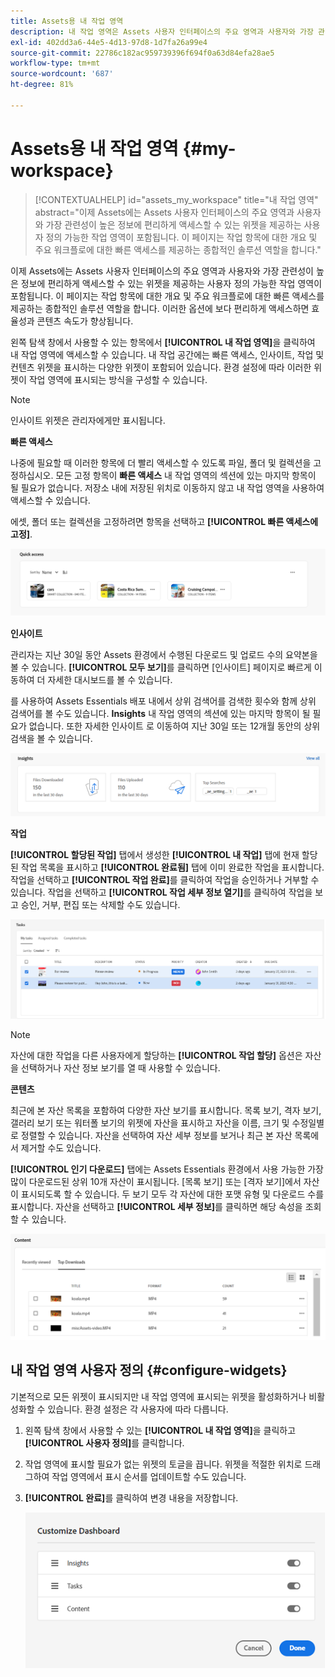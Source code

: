 ```yaml
---
title: Assets용 내 작업 영역
description: 내 작업 영역은 Assets 사용자 인터페이스의 주요 영역과 사용자와 가장 관련성이 높은 정보에 편리하게 액세스할 수 있도록 사용자 정의 가능한 시각적 모듈을 제공하는 페이지입니다.
exl-id: 402dd3a6-44e5-4d13-97d8-1d7fa26a99e4
source-git-commit: 22786c182ac959739396f694f0a63d84efa28ae5
workflow-type: tm+mt
source-wordcount: '687'
ht-degree: 81%

---
```


# Assets용 내 작업 영역 {#my-workspace}

>[!CONTEXTUALHELP]
>id="assets_my_workspace"
>title="내 작업 영역"
>abstract="이제 Assets에는 Assets 사용자 인터페이스의 주요 영역과 사용자와 가장 관련성이 높은 정보에 편리하게 액세스할 수 있는 위젯을 제공하는 사용자 정의 가능한 작업 영역이 포함됩니다. 이 페이지는 작업 항목에 대한 개요 및 주요 워크플로에 대한 빠른 액세스를 제공하는 종합적인 솔루션 역할을 합니다."

이제 Assets에는 Assets 사용자 인터페이스의 주요 영역과 사용자와 가장 관련성이 높은 정보에 편리하게 액세스할 수 있는 위젯을 제공하는 사용자 정의 가능한 작업 영역이 포함됩니다. 이 페이지는 작업 항목에 대한 개요 및 주요 워크플로에 대한 빠른 액세스를 제공하는 종합적인 솔루션 역할을 합니다. 이러한 옵션에 보다 편리하게 액세스하면 효율성과 콘텐츠 속도가 향상됩니다.

왼쪽 탐색 창에서 사용할 수 있는 항목에서 **[!UICONTROL 내 작업 영역]**&#x200B;을 클릭하여 내 작업 영역에 액세스할 수 있습니다. 내 작업 공간에는 빠른 액세스, 인사이트, 작업 및 컨텐츠 위젯을 표시하는 다양한 위젯이 포함되어 있습니다. 환경 설정에 따라 이러한 위젯이 작업 영역에 표시되는 방식을 구성할 수 있습니다.

>[!NOTE]
>
>인사이트 위젯은 관리자에게만 표시됩니다.

<!--

**New features coming soon**

Highlights upcoming features for Assets.

![New features coming soon in Workspace](assets/new-features.png)

-->



**빠른 액세스**

나중에 필요할 때 이러한 항목에 더 빨리 액세스할 수 있도록 파일, 폴더 및 컬렉션을 고정하십시오. 모든 고정 항목이 **빠른 액세스** 내 작업 영역의 섹션에 있는 마지막 항목이 될 필요가 없습니다. 저장소 내에 저장된 위치로 이동하지 않고 내 작업 영역을 사용하여 액세스할 수 있습니다.

에셋, 폴더 또는 컬렉션을 고정하려면 항목을 선택하고 **[!UICONTROL 빠른 액세스에 고정]**.

![작업 영역의 작업](assets/quick-access.png)

**인사이트**

관리자는 지난 30일 동안 Assets 환경에서 수행된 다운로드 및 업로드 수의 요약본을 볼 수 있습니다. **[!UICONTROL 모두 보기]**&#x200B;를 클릭하면 [인사이트] 페이지로 빠르게 이동하여 더 자세한 대시보드를 볼 수 있습니다.

를 사용하여 Assets Essentials 배포 내에서 상위 검색어를 검색한 횟수와 함께 상위 검색어를 볼 수도 있습니다. **Insights** 내 작업 영역의 섹션에 있는 마지막 항목이 될 필요가 없습니다. 또한 자세한 인사이트 로 이동하여 지난 30일 또는 12개월 동안의 상위 검색을 볼 수 있습니다.

![작업 영역의 인사이트](assets/insights.png)

**작업**

**[!UICONTROL 할당된 작업]** 탭에서 생성한 **[!UICONTROL 내 작업]** 탭에 현재 할당된 작업 목록을 표시하고 **[!UICONTROL 완료됨]** 탭에 이미 완료한 작업을 표시합니다. 작업을 선택하고 **[!UICONTROL 작업 완료]**&#x200B;를 클릭하여 작업을 승인하거나 거부할 수 있습니다. 작업을 선택하고 **[!UICONTROL 작업 세부 정보 열기]**&#x200B;를 클릭하여 작업을 보고 승인, 거부, 편집 또는 삭제할 수도 있습니다.

![작업 영역의 작업](assets/tasks-workspace.png)

>[!NOTE]
>
> 자산에 대한 작업을 다른 사용자에게 할당하는 **[!UICONTROL 작업 할당]** 옵션은 자산을 선택하거나 자산 정보 보기를 열 때 사용할 수 있습니다.

**콘텐츠**

최근에 본 자산 목록을 포함하여 다양한 자산 보기를 표시합니다. 목록 보기, 격자 보기, 갤러리 보기 또는 워터폴 보기의 위젯에 자산을 표시하고 자산을 이름, 크기 및 수정일별로 정렬할 수 있습니다. 자산을 선택하여 자산 세부 정보를 보거나 최근 본 자산 목록에서 제거할 수도 있습니다.

**[!UICONTROL 인기 다운로드]** 탭에는 Assets Essentials 환경에서 사용 가능한 가장 많이 다운로드된 상위 10개 자산이 표시됩니다. [목록 보기] 또는 [격자 보기]에서 자산이 표시되도록 할 수 있습니다. 두 보기 모두 각 자산에 대한 포맷 유형 및 다운로드 수를 표시합니다. 자산을 선택하고 **[!UICONTROL 세부 정보]**&#x200B;를 클릭하면 해당 속성을 조회할 수 있습니다.

![작업 영역의 콘텐츠 위젯](assets/workspace-content.png)

## 내 작업 영역 사용자 정의 {#configure-widgets}

기본적으로 모든 위젯이 표시되지만 내 작업 영역에 표시되는 위젯을 활성화하거나 비활성화할 수 있습니다. 환경 설정은 각 사용자에 따라 다릅니다.

1. 왼쪽 탐색 창에서 사용할 수 있는 **[!UICONTROL 내 작업 영역]**&#x200B;을 클릭하고 **[!UICONTROL 사용자 정의]**&#x200B;를 클릭합니다.

1. 작업 영역에 표시할 필요가 없는 위젯의 토글을 끕니다. 위젯을 적절한 위치로 드래그하여 작업 영역에서 표시 순서를 업데이트할 수도 있습니다.

1. **[!UICONTROL 완료]**&#x200B;를 클릭하여 변경 내용을 저장합니다.

   ![Workspace에서 위젯 사용자 정의](assets/customize-workspace.png)
